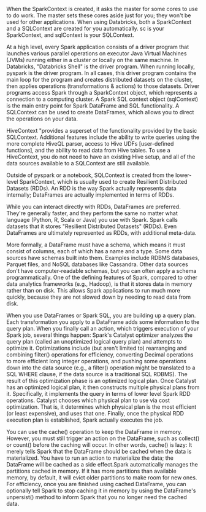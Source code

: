When the SparkContext is created, it asks the master for some cores to use to do work. The master sets these cores aside just for you; they won't be used for other applications. When using Databricks, both a SparkContext and a SQLContext are created for you automatically. sc is your SparkContext, and sqlContext is your SQLContext.

At a high level, every Spark application consists of a driver program that launches various parallel operations on executor Java Virtual Machines (JVMs) running either in a cluster or locally on the same machine. In Databricks, "Databricks Shell" is the driver program. When running locally, pyspark is the driver program. In all cases, this driver program contains the main loop for the program and creates distributed datasets on the cluster, then applies operations (transformations & actions) to those datasets. Driver programs access Spark through a SparkContext object, which represents a connection to a computing cluster. A Spark SQL context object (sqlContext) is the main entry point for Spark DataFrame and SQL functionality. A SQLContext can be used to create DataFrames, which allows you to direct the operations on your data.

HiveContext "provides a superset of the functionality provided by the basic SQLContext. Additional features include the ability to write queries using the more complete HiveQL parser, access to Hive UDFs [user-defined functions], and the ability to read data from Hive tables. To use a HiveContext, you do not need to have an existing Hive setup, and all of the data sources available to a SQLContext are still available.

Outside of pyspark or a notebook, SQLContext is created from the lower-level SparkContext, which is usually used to create Resilient Distributed Datasets (RDDs). An RDD is the way Spark actually represents data internally; DataFrames are actually implemented in terms of RDDs.

While you can interact directly with RDDs, DataFrames are preferred. They're generally faster, and they perform the same no matter what language (Python, R, Scala or Java) you use with Spark. Spark calls datasets that it stores "Resilient Distributed Datasets" (RDDs). Even DataFrames are ultimately represented as RDDs, with additional meta-data.

More formally, a DataFrame must have a schema, which means it must consist of columns, each of which has a name and a type. Some data sources have schemas built into them. Examples include RDBMS databases, Parquet files, and NoSQL databases like Cassandra. Other data sources don't have computer-readable schemas, but you can often apply a schema programmatically. One of the defining features of Spark, compared to other data analytics frameworks (e.g., Hadoop), is that it stores data in memory rather than on disk. This allows Spark applications to run much more quickly, because they are not slowed down by needing to read data from disk.

When you use DataFrames or Spark SQL, you are building up a query plan. Each transformation you apply to a DataFrame adds some information to the query plan. When you finally call an action, which triggers execution of your Spark job, several things happen:
Spark's Catalyst optimizer analyzes the query plan (called an unoptimized logical query plan) and attempts to optimize it. Optimizations include (but aren't limited to) rearranging and combining filter() operations for efficiency, converting Decimal operations to more efficient long integer operations, and pushing some operations down into the data source (e.g., a filter() operation might be translated to a SQL WHERE clause, if the data source is a traditional SQL RDBMS). The result of this optimization phase is an optimized logical plan.
Once Catalyst has an optimized logical plan, it then constructs multiple physical plans from it. Specifically, it implements the query in terms of lower level Spark RDD operations.
Catalyst chooses which physical plan to use via cost optimization. That is, it determines which physical plan is the most efficient (or least expensive), and uses that one.
Finally, once the physical RDD execution plan is established, Spark actually executes the job.

You can use the cache() operation to keep the DataFrame in memory. However, you must still trigger an action on the DataFrame, such as collect() or count() before the caching will occur. In other words, cache() is lazy: It merely tells Spark that the DataFrame should be cached when the data is materialized. You have to run an action to materialize the data; the DataFrame will be cached as a side effect.Spark automatically manages the partitions cached in memory. If it has more partitions than available memory, by default, it will evict older partitions to make room for new ones. For efficiency, once you are finished using cached DataFrame, you can optionally tell Spark to stop caching it in memory by using the DataFrame's unpersist() method to inform Spark that you no longer need the cached data.
